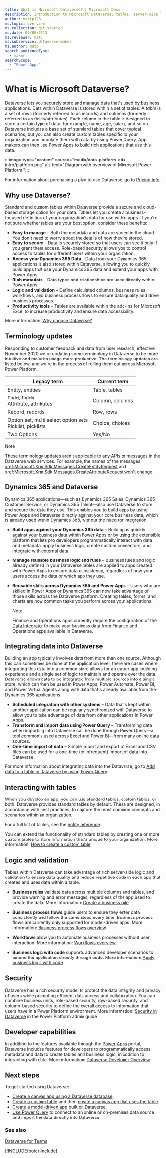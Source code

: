 ```yaml
---
title: What is Microsoft Dataverse? | Microsoft Docs
description: Introduction to Microsoft Dataverse, tables, server-side logic, security, and developer capabilities.
author: mattp123
ms.topic: overview
ms.collection: get-started
ms.date: 09/08/2023
ms.reviewer: matp
ms.subservice: dataverse-maker
ms.author: matp
search.audienceType: 
  - maker
searchScope:
  - "Power Apps"
---
```

# What is Microsoft Dataverse?

Dataverse lets you securely store and manage data that's used by business applications. Data within Dataverse is stored within a set of tables. A *table* is a set of rows (formerly referred to as records) and columns (formerly referred to as fields/attributes). Each column in the table is designed to store a certain type of data, for example, name, age, salary, and so on. Dataverse includes a base set of standard tables that cover typical scenarios, but you can also create custom tables specific to your organization and populate them with data by using Power Query. App makers can then use Power Apps to build rich applications that use this data.

:::image type="content" source="media/data-platform-cds-intro/platform.png" alt-text="Diagram with overview of Microsoft Power Platform.":::

For information about purchasing a plan to use Dataverse, go to [Pricing info](/power-platform/admin/pricing-billing-skus).

## Why use Dataverse?

Standard and custom tables within Dataverse provide a secure and cloud-based storage option for your data. Tables let you create a business-focused definition of your organization's data for use within apps. If you're not sure whether tables are your best option, consider these benefits:

- **Easy to manage** &ndash; Both the metadata and data are stored in the cloud. You don't need to worry about the details of how they're stored.
- **Easy to secure** &ndash; Data is securely stored so that users can see it only if you grant them access. Role-based security allows you to control access to tables for different users within your organization.
- **Access your Dynamics 365 Data** &ndash; Data from your Dynamics 365 applications is also stored within Dataverse, allowing you to quickly build apps that use your Dynamics 365 data and extend your apps with Power Apps.
- **Rich metadata** &ndash; Data types and relationships are used directly within Power Apps.
- **Logic and validation** &ndash; Define calculated columns, business rules, workflows, and business process flows to ensure data quality and drive business processes.
- **Productivity tools** &ndash; Tables are available within the add-ins for Microsoft Excel to increase productivity and ensure data accessibility.

More information: [Why choose Dataverse?](why-dataverse-overview.md)

## Terminology updates

Responding to customer feedback and data from user research, effective November 2020 we're updating some terminology in Dataverse to be more intuitive and make its usage more productive. The terminology updates are listed below, and we're in the process of rolling them out across Microsoft Power Platform.

|Legacy term |Current term |
|--|--|
|Entity, entities	|Table, tables|
|Field, fields<br/>Attribute, attributes|Column, columns|
|Record, records|	Row, rows|
|Option set, multi select option sets<br/>Picklist, picklists|	Choice, choices |
| Two Options|	Yes/No|

> [!NOTE]
> These terminology updates aren’t applicable to any APIs or messages in the Dataverse web services. For example, the names of the messages <xref:Microsoft.Xrm.Sdk.Messages.CreateEntityRequest> and <xref:Microsoft.Xrm.Sdk.Messages.CreateAttributeRequest> won't change. 

## Dynamics 365 and Dataverse

Dynamics 365 applications&mdash;such as Dynamics 365 Sales, Dynamics 365 Customer Service, or Dynamics 365 Talent&mdash;also use Dataverse to store and secure the data they use. This enables you to build apps by using Power Apps and Dataverse directly against your core business data, which is already used within Dynamics 365, without the need for integration.

- **Build apps against your Dynamics 365 data** &ndash; Build apps quickly against your business data within Power Apps or by using the extensible platform that lets pro developers programmatically interact with data and metadata, apply business logic, create custom connectors, and integrate with external data.

- **Manage reusable business logic and rules** &ndash; Business rules and logic already defined in your Dataverse tables are applied to apps created with Power Apps to ensure data consistency, regardless of how your users access the data or which app they use.

- **Reusable skills across Dynamics 365 and Power Apps** &ndash; Users who are skilled in Power Apps or Dynamics 365 can now take advantage of those skills across the Dataverse platform. Creating tables, forms, and charts are now common tasks you perform across your applications.

    > [!NOTE]
    > Finance and Operations apps currently require the configuration of the [Data Integrator](/power-platform/admin/data-integrator) to make your business data from Finance and Operations apps available in Dataverse.

## Integrating data into Dataverse

Building an app typically involves data from more than one source. Although this can sometimes be done at the application level, there are cases where integrating this data into a common store allows for an easier app-building experience and a single set of logic to maintain and operate over the data. Dataverse allows data to be integrated from multiple sources into a single store, which can then be used in Power Apps, Power Automate, Power BI, and Power Virtual Agents along with data that's already available from the Dynamics 365 applications.

* **Scheduled integration with other systems** &ndash; Data that's kept within another application can be regularly synchronized with Dataverse to allow you to take advantage of data from other applications in Power Apps.
* **Transform and import data using Power Query** &ndash; Transforming data when importing into Dataverse can be done through Power Query&mdash;a tool commonly used across Excel and Power BI&mdash;from many online data sources.
* **One-time import of data** &ndash; Simple import and export of Excel and CSV files can be used for a one-time (or infrequent) import of data into Dataverse.

For more information about integrating data into the Dataverse, go to [Add data to a table in Dataverse by using Power Query](/power-query/dataflows/add-data-power-query).

## Interacting with tables
When you develop an app, you can use standard tables, custom tables, or both. Dataverse provides standard tables by default. These are designed, in accordance with best practices, to capture the most common concepts and scenarios within an organization.

For a full list of tables, see the [entity reference](../../developer/data-platform/reference/about-entity-reference.md).

You can extend the functionality of standard tables by creating one or more custom tables to store information that's unique to your organization. More information: [How to create a custom table](create-custom-entity.md)

## Logic and validation
Tables within Dataverse can take advantage of rich server-side logic and validation to ensure data quality and reduce repetitive code in each app that creates and uses data within a table.

- **Business rules** validate data across multiple columns and tables, and provide warning and error messages, regardless of the app used to create the data. More information: [Create a business rule](./data-platform-create-business-rule.md)

- **Business process flows** guide users to ensure they enter data consistently and follow the same steps every time. Business process flows are currently only supported for model-driven apps. More information: [Business process flows overview](/power-automate/business-process-flows-overview)

- **Workflows** allow you to automate business processes without user interaction. More information: [Workflows overview](./overview-realtime-workflows.md)

- **Business logic with code** supports advanced developer scenarios to extend the application directly through code. More information: [Apply business logic with code](../../developer/data-platform/apply-business-logic-with-code.md)

## Security

Dataverse has a rich security model to protect the data integrity and privacy of users while promoting efficient data access and collaboration. You can combine business units, role-based security, row-based security, and column-based security to define the overall access to information that users have in a Power Platform environment. More information: [Security in Dataverse](/power-platform/admin/wp-security) in the Power Platform admin guide 

## Developer capabilities
In addition to the features available through the [Power Apps](https://make.powerapps.com/?utm_source=padocs&utm_medium=linkinadoc&utm_campaign=referralsfromdoc) portal, Dataverse includes features for developers to programmatically access metadata and data to create tables and business logic, in addition to interacting with data. More information: [Dataverse Developer Overview](../../developer/data-platform/overview.md)

## Next steps
To get started using Dataverse:
- [Create a canvas app using a Dataverse database](../canvas-apps/data-platform-create-app-scratch.md).
- [Create a custom table](create-custom-entity.md) and then [create a canvas app that uses the table](../canvas-apps/data-platform-create-app.md).
- [Create a model-driven app](../model-driven-apps/build-first-model-driven-app.md) built on Dataverse.
- [Use Power Query](/power-query/dataflows/add-data-power-query) to connect to an online or on-premises data source and import the data directly into Dataverse.

### See also
[Dataverse for Teams](/power-apps/teams/overview-data-platform)

[!INCLUDE[footer-include](../../includes/footer-banner.md)]
